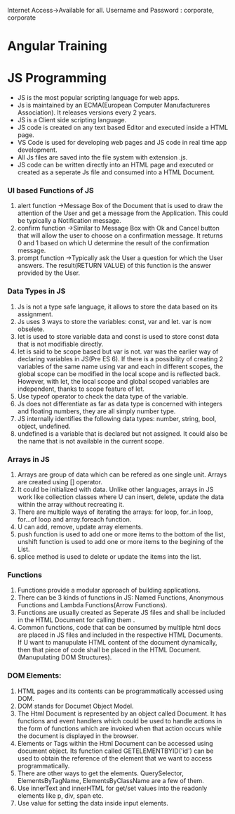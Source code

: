 Internet Access->Available for all.
Username and Password : corporate, corporate
# Angular Training
# JS Programming
- JS is the most popular scripting language for web apps. 
- Js is maintained by an ECMA(European Computer Manufactureres Association). It releases versions every 2 years.
- JS is a Client side scripting language. 
- JS code is created on any text based Editor and executed inside a HTML page. 
- VS Code is used for developing web pages and JS code in real time app development.
- All Js files are saved into the file system with extension .js.
- JS code can be written directly into an HTML page and executed or created as a seperate Js file and consumed into a HTML Document.    

### UI based Functions of JS
1. alert function ->Message Box of the Document that is used to draw the attention of the User and get a message from the Application. This could be typically a Notification message. 
2. confirm function ->Similar to Message Box with Ok and Cancel button that will allow the user to choose on a confirmation message. It returns 0 and 1 based on which U determine the result of the confirmation message. 
3. prompt function ->Typically ask the User a question for which the User answers. The result(RETURN VALUE) of this function is the answer provided by the User. 

### Data Types in JS
1. Js is not a type safe language, it allows to store the data based on its assignment. 
2. Js uses 3 ways to store the variables: const, var and let. var is now obselete.
3. let is used to store variable data and const is used to store const data that is not modifiable directly.
4. let is said to be scope based but var is not. var was the earlier way of declaring variables in JS(Pre ES 6). If there is a possibility of creating 2 variables of the same name using var and each in different scopes, the global scope can be modified in the local scope and is reflected back. However, with let, the local scope and global scoped variables are independent, thanks to scope feature of let.   
5. Use typeof operator to check the data type of the variable. 
6. Js does not differentiate as far as data type is concerned with integers and floating numbers, they are all simply number type. 
7. JS internally identifies the following data types: number, string, bool, object, undefined. 
8. undefined is a variable that is declared but not assigned. It could also be the name that is not available in the current scope. 

### Arrays in JS
1. Arrays are group of data which can be refered as one single unit. Arrays are created using [] operator. 
2. It could be initialized with data. Unlike other languages, arrays in JS work like collection classes where U can insert, delete, update the data within the array without recreating it. 
3. There are multiple ways of iterating the arrays: for loop, for..in loop, for...of loop and array.foreach function.
4. U can add, remove, update array elements. 
5. push function is used to add one or more items to the bottom of the list, unshift function is used to add one or more items to the begining of the List. 
6. splice method is used to delete or update the items into the list. 

### Functions
1. Functions provide a modular approach of building applications.
2. There can be 3 kinds of functions in JS: Named Functions, Anonymous Functions and Lambda Functions(Arrow Functions). 
3. Functions are usually created as Seperate JS files and shall be included in the HTML Document for calling them .
4. Common functions, code that can be consumed by multiple html docs are placed in JS files and included in the respective HTML Documents. If U want to manupulate HTML content of the document dynamically, then that piece of code shall be placed in the HTML Document. (Manupulating DOM Structures). 

### DOM Elements:
1. HTML pages and its contents can be programmatically accessed using DOM.
2. DOM stands for Documet Object Model. 
3. The Html Document is represented by an object called Document. It has functions and event handlers which could be used to handle actions in the form of functions which are invoked when that action occurs while the document is displayed in the browser. 
4. Elements or Tags within the Html Document can be accessed using document object. Its function called GETELEMENTBYID('id') can be used to obtain the reference of the element that we want to access programmatically. 
5. There are other ways to get the elements. QuerySelector, ElementsByTagName, ElementsByClassName are a few of them. 
6. Use innerText and innerHTML for get/set values into the readonly elements like p, div, span etc. 
7. Use value for setting the data inside input elements. 


  
